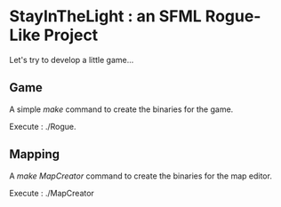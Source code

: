 # StayInTheLight : an SFML Rogue-Like Project

Let's try to develop a little game...

## Game

A simple *make* command to create the binaries for the game.

Execute : ./Rogue.


## Mapping

A *make MapCreator* command to create the binaries for the map editor.

Execute : ./MapCreator
